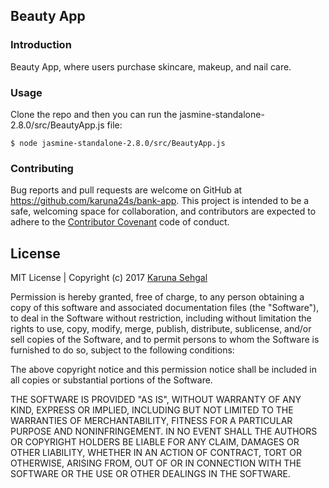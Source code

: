 ## Beauty App

### Introduction

Beauty App, where users purchase skincare, makeup, and nail care.

### Usage

Clone the repo and then you can run the jasmine-standalone-2.8.0/src/BeautyApp.js file:

```
$ node jasmine-standalone-2.8.0/src/BeautyApp.js
```

### Contributing

Bug reports and pull requests are welcome on GitHub at https://github.com/karuna24s/bank-app. This project is intended to be a safe, welcoming space for collaboration, and contributors are expected to adhere to the [Contributor Covenant](contributor-covenant.org) code of conduct.

## License

MIT License | Copyright (c) 2017 [Karuna Sehgal](http://karunasehgal.com)

Permission is hereby granted, free of charge, to any person obtaining a copy
of this software and associated documentation files (the "Software"), to deal
in the Software without restriction, including without limitation the rights
to use, copy, modify, merge, publish, distribute, sublicense, and/or sell
copies of the Software, and to permit persons to whom the Software is
furnished to do so, subject to the following conditions:

The above copyright notice and this permission notice shall be included in all
copies or substantial portions of the Software.

THE SOFTWARE IS PROVIDED "AS IS", WITHOUT WARRANTY OF ANY KIND, EXPRESS OR
IMPLIED, INCLUDING BUT NOT LIMITED TO THE WARRANTIES OF MERCHANTABILITY,
FITNESS FOR A PARTICULAR PURPOSE AND NONINFRINGEMENT. IN NO EVENT SHALL THE
AUTHORS OR COPYRIGHT HOLDERS BE LIABLE FOR ANY CLAIM, DAMAGES OR OTHER
LIABILITY, WHETHER IN AN ACTION OF CONTRACT, TORT OR OTHERWISE, ARISING FROM,
OUT OF OR IN CONNECTION WITH THE SOFTWARE OR THE USE OR OTHER DEALINGS IN THE
SOFTWARE.

